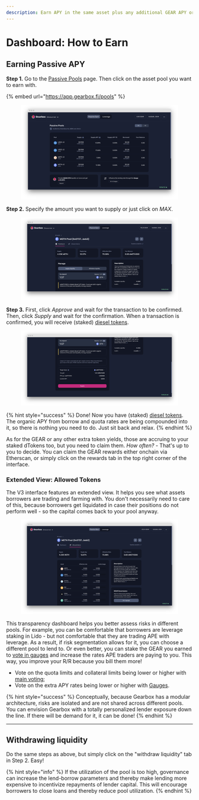 ```yaml
---
description: Earn APY in the same asset plus any additional GEAR APY or even other tokens.
---
```


# Dashboard: How to Earn

## Earning Passive APY

**Step 1.** Go to the [Passive Pools](https://app.gearbox.fi/pools) page. Then click on the asset pool you want to earn with.

{% embed url="https://app.gearbox.fi/pools" %}

<figure><img src="../.gitbook/assets/Gearbox passive lending main dapp.png" alt=""><figcaption></figcaption></figure>

**Step 2.** Specify the amount you want to supply or just click on _MAX_.

<figure><img src="../.gitbook/assets/gearbox passive lending eth usdc dai wbtc.png" alt=""><figcaption></figcaption></figure>

**Step 3.** First, click _Approve_ and wait for the transaction to be confirmed. Then, click _Supply_ and wait for the confirmation. When a transaction is confirmed, you will receive (staked) [diesel tokens](pools-and-apy/#what-is-diesel-token).&#x20;

<figure><img src="../.gitbook/assets/gearbox passive lending supply approve.png" alt=""><figcaption></figcaption></figure>

{% hint style="success" %}
Done! Now you have (staked) [diesel tokens](pools-and-apy/#what-is-diesel-token). The organic APY from borrow and quota rates are being compounded into it, so there is nothing you need to do. Just sit back and relax.&#x20;
{% endhint %}

As for the GEAR or any other extra token yields, those are accruing to your staked dTokens too, but you need to claim them. _How often?_ - That's up to you to decide. You can claim the GEAR rewards either onchain via Etherscan, or simply click on the rewards tab in the top right corner of the interface.

### Extended View: Allowed Tokens

The V3 interface features an extended view. It helps you see what assets borrowers are trading and farming with. You don't necessarily need to care of this, because borrowers get liquidated in case their positions do not perform well - so the capital comes back to your pool anyway.

<figure><img src="../.gitbook/assets/gearbox extended dapp allowed tokens pools.png" alt=""><figcaption></figcaption></figure>

This transparency dashboard helps you better assess risks in different pools. For example, you can be comfortable that borrowers are leverage staking in Lido - but not comfortable that they are trading APE with leverage. As a result, if risk segmentation allows for it, you can choose a different pool to lend to. Or even better, you can stake the GEAR you earned to [vote in gauges](../governance/quotas-and-gauges/) and increase the rates APE traders are paying to you. This way, you improve your R/R because you bill them more!

* Vote on the quota limits and collateral limits being lower or higher with [main voting](../governance/setup/);
* Vote on the extra APY rates being lower or higher with [Gauges](../governance/quotas-and-gauges/).

{% hint style="success" %}
Conceptually, because Gearbox has a modular architecture, risks are isolated and are not shared across different pools. You can envision Gearbox with a totally personalized lender exposure down the line. If there will be demand for it, it can be done!
{% endhint %}

***

## Withdrawing liquidity

Do the same steps as above, but simply click on the "withdraw liquidity" tab in Step 2. Easy!

{% hint style="info" %}
If the utilization of the pool is too high, governance can increase the lend-borrow parameters and thereby make lending more expensive to incentivize repayments of lender capital. This will encourage borrowers to close loans and thereby reduce pool utilization.
{% endhint %}
